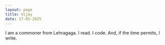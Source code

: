 ```yaml
---
layout: page
title: Vijay
date: 17-05-2025
---
```

I am a commoner from Lehragaga. I read. I code. And, if the time permits, I write. 